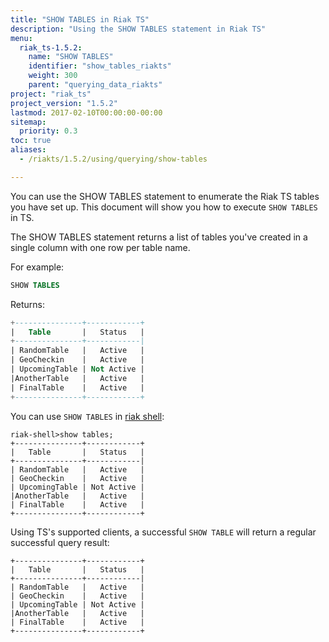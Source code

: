 ```yaml
---
title: "SHOW TABLES in Riak TS"
description: "Using the SHOW TABLES statement in Riak TS"
menu:
  riak_ts-1.5.2:
    name: "SHOW TABLES"
    identifier: "show_tables_riakts"
    weight: 300
    parent: "querying_data_riakts"
project: "riak_ts"
project_version: "1.5.2"
lastmod: 2017-02-10T00:00:00-00:00
sitemap:
  priority: 0.3
toc: true
aliases:
  - /riakts/1.5.2/using/querying/show-tables

---
```


[riak shell]: {{<baseurl>}}riak/ts/1.5.2/using/riakshell

You can use the SHOW TABLES statement to enumerate the Riak TS tables you have set up. This document will show you how to execute `SHOW TABLES` in TS.

The SHOW TABLES statement returns a list of tables you've created in a single column with one row per table name.

For example:

```sql
SHOW TABLES
```

Returns:

```sql
+---------------+------------+
|   Table       |   Status   |
+---------------+------------|
| RandomTable   |   Active   |
| GeoCheckin    |   Active   |
| UpcomingTable | Not Active |
|AnotherTable   |   Active   |
| FinalTable    |   Active   |
+---------------+------------+
```

You can use `SHOW TABLES` in [riak shell]:

```
riak-shell>show tables;
+---------------+------------+
|   Table       |   Status   |
+---------------+------------|
| RandomTable   |   Active   |
| GeoCheckin    |   Active   |
| UpcomingTable | Not Active |
|AnotherTable   |   Active   |
| FinalTable    |   Active   |
+---------------+------------+
```

Using TS's supported clients, a successful `SHOW TABLE` will return a regular successful query result:

```
+---------------+------------+
|   Table       |   Status   |
+---------------+------------|
| RandomTable   |   Active   |
| GeoCheckin    |   Active   |
| UpcomingTable | Not Active |
|AnotherTable   |   Active   |
| FinalTable    |   Active   |
+---------------+------------+
```
